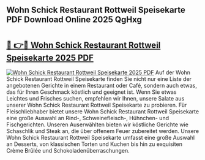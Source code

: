 ## Wohn Schick Restaurant Rottweil Speisekarte PDF Download Online 2025 QgHxg

# <h2><a href="http://gccvkw.nevu.top/?p=Wohn+Schick+Restaurant+Rottweil+Speisekarte">🔗 👉🔴 Wohn Schick Restaurant Rottweil Speisekarte 2025 PDF</a></h2>

[![Wohn Schick Restaurant Rottweil Speisekarte 2025 PDF](https://i.imgur.com/dBaPXMq.png)](http://gccvkw.nevu.top/?p=Wohn+Schick+Restaurant+Rottweil+Speisekarte)
Auf der Wohn Schick Restaurant Rottweil Speisekarte finden Sie nicht nur eine Liste der angebotenen Gerichte in einem Restaurant oder Café, sondern auch etwas, das für Ihren Geschmack köstlich und geeignet ist. Wenn Sie etwas Leichtes und Frisches suchen, empfehlen wir Ihnen, unsere Salate aus unserer Wohn Schick Restaurant Rottweil Speisekarte zu probieren. Für Fleischliebhaber bietet unsere Wohn Schick Restaurant Rottweil Speisekarte eine große Auswahl an Rind-, Schweinefleisch-, Hühnchen- und Fischgerichten. Unseren Auserwählten bieten wir köstliche Gerichte wie Schaschlik und Steak an, die über offenem Feuer zubereitet werden. Unsere Wohn Schick Restaurant Rottweil Speisekarte umfasst eine große Auswahl an Desserts, von klassischen Torten und Kuchen bis hin zu exquisiten Crème Brûlée und Schokoladenüberraschungen.
